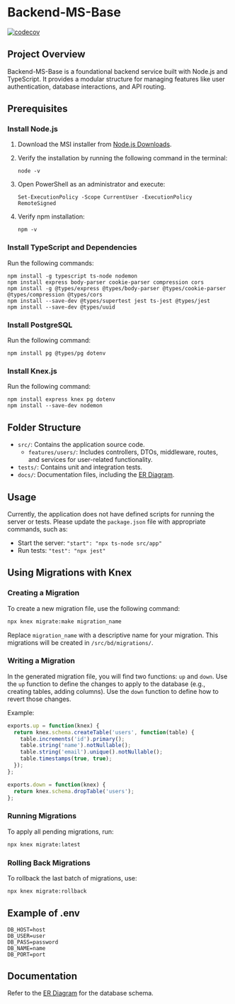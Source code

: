 # Backend-MS-Base

[![codecov](https://codecov.io/gh/Practica-Supervisada-UCR-2025/Backend-MS-Base/graph/badge.svg?token=M29OG2XDU6)](https://codecov.io/gh/Practica-Supervisada-UCR-2025/Backend-MS-Base)

## Project Overview
Backend-MS-Base is a foundational backend service built with Node.js and TypeScript. It provides a modular structure for managing features like user authentication, database interactions, and API routing.

## Prerequisites

### Install Node.js
1. Download the MSI installer from [Node.js Downloads](https://nodejs.org/en/download/).

2. Verify the installation by running the following command in the terminal:
   ```
   node -v
   ```
3. Open PowerShell as an administrator and execute:
   ```
   Set-ExecutionPolicy -Scope CurrentUser -ExecutionPolicy RemoteSigned
   ```
4. Verify npm installation:
   ```
   npm -v
   ```

### Install TypeScript and Dependencies
Run the following commands:
```
npm install -g typescript ts-node nodemon
npm install express body-parser cookie-parser compression cors
npm install -g @types/express @types/body-parser @types/cookie-parser @types/compression @types/cors
npm install --save-dev @types/supertest jest ts-jest @types/jest
npm install --save-dev @types/uuid
```

### Install PostgreSQL
Run the following command:
```
npm install pg @types/pg dotenv
```

### Install Knex.js
Run the following command:
```
npm install express knex pg dotenv
npm install --save-dev nodemon
```

## Folder Structure
- `src/`: Contains the application source code.
   - `features/users/`: Includes controllers, DTOs, middleware, routes, and services for user-related functionality.
- `tests/`: Contains unit and integration tests.
- `docs/`: Documentation files, including the [ER Diagram](docs/ER_Diagram3.md).

## Usage
Currently, the application does not have defined scripts for running the server or tests. Please update the `package.json` file with appropriate commands, such as:
- Start the server: `"start": "npx ts-node src/app"`
- Run tests: `"test": "npx jest"`

## Using Migrations with Knex
### Creating a Migration
To create a new migration file, use the following command:
```bash
npx knex migrate:make migration_name
```
Replace `migration_name` with a descriptive name for your migration. This migrations will be created in `/src/bd/migrations/`.

### Writing a Migration
In the generated migration file, you will find two functions: `up` and `down`. Use the `up` function to define the changes to apply to the database (e.g., creating tables, adding columns). Use the `down` function to define how to revert those changes.

Example:
```javascript
exports.up = function(knex) {
  return knex.schema.createTable('users', function(table) {
    table.increments('id').primary();
    table.string('name').notNullable();
    table.string('email').unique().notNullable();
    table.timestamps(true, true);
  });
};

exports.down = function(knex) {
  return knex.schema.dropTable('users');
};
```

### Running Migrations
To apply all pending migrations, run:
```bash
npx knex migrate:latest
```

### Rolling Back Migrations
To rollback the last batch of migrations, use:
```bash
npx knex migrate:rollback
```

## Example of .env
```
DB_HOST=host
DB_USER=user
DB_PASS=password
DB_NAME=name
DB_PORT=port
```
## Documentation
Refer to the [ER Diagram](docs/ER_Diagram3.md) for the database schema.
